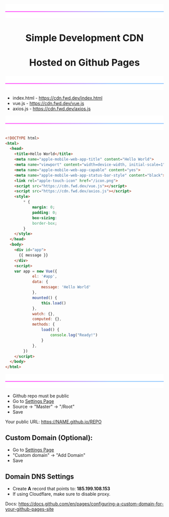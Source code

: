 ![line](https://github.com/fwd/n2/raw/master/.github/line.png)

<h1 align="center" style="font-size: 30px">Simple Development CDN</h1>
<h2 align="center" style="font-size: 30px">Hosted on Github Pages</h2>

![line](https://github.com/fwd/n2/raw/master/.github/line.png)

- index.html - https://cdn.fwd.dev/index.html
- vue.js - https://cdn.fwd.dev/vue.js
- axios.js - https://cdn.fwd.dev/axios.js

![line](https://github.com/fwd/n2/raw/master/.github/line.png)

```html
<!DOCTYPE html>
<html>
  <head>
	<title>Hello World</title>
	<meta name="apple-mobile-web-app-title" content="Hello World">
	<meta name="viewport" content="width=device-width, initial-scale=1">
	<meta name="apple-mobile-web-app-capable" content="yes">
	<meta name="apple-mobile-web-app-status-bar-style" content="black">
	<link rel="apple-touch-icon" href="/icon.png">
    <script src="https://cdn.fwd.dev/vue.js"></script>
    <script src="https://cdn.fwd.dev/axios.js"></script>
    <style>
        * { 
        	margin: 0; 
        	padding: 0; 
        	box-sizing: 
        	border-box; 
        }
    </style>
  </head>
  <body>
    <div id="app">
      {{ message }}
    </div>
    <script>
    var app = new Vue({
			el: '#app',
			data: { 
				message: 'Hello World' 
			},
			mounted() {
				this.load()
			},
			watch: {},
			computed: {},
			methods: {
				load() {
					console.log("Ready!")
				}
			},
		})
    </script>
  </body>
</html>
```

![line](https://github.com/fwd/n2/raw/master/.github/line.png)

- Github repo must be public
- Go to [Settings Page](/../../settings/pages)
- Source → "Master" → "/Root"
- Save

Your public URL: https://NAME.github.io/REPO

## Custom Domain (Optional):

- Go to [Settings Page](/../../settings/pages)
- "Custom domain" → "Add Domain"
- Save

## Domain DNS Settings

- Create **A** record that points to: **185.199.108.153**
- If using Cloudflare, make sure to disable proxy.

Docs: https://docs.github.com/en/pages/configuring-a-custom-domain-for-your-github-pages-site

